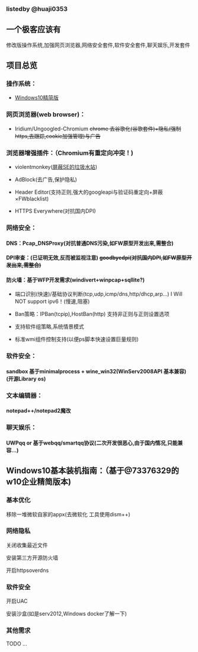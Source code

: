 ### listedby @huaji0353


## 一个极客应该有
修改版操作系统,加强网页浏览器,网络安全套件,软件安全套件,聊天娱乐,开发套件


## 项目总览
### 操作系统：

* [Windows10精简版](http://73376329.bokee.com/506177453.html)

### 网页浏览器(web browser)：

* Iridium/Ungoogled-Chromium ~~chrome 去谷歌化(谷歌套件)+隐私(强制https,去跟踪,cookie加强管理)与广告~~

### 浏览器增强插件：（Chromium有重定向冲突！)

* violentmonkey([屏蔽SE的垃圾水站](https://greasyfork.org/scripts/1682-google-hit-hider-by-domain-search-filter-block-sites))

* AdBlock(去广告,保护隐私)

* Header Editor(支持正则,强大的googleapi与验证码重定向+屏蔽×FWblacklist)

* HTTPS Everywhere(对抗国内DPI)

### 网络安全：

#### DNS：Pcap_DNSProxy(对抗普通DNS污染,如FW原型开发出来,需整合)

#### DPI审查：(已证明无效,反而被监视注意) ~~goodbyedpi(对抗国内DPI,如FW原型开发出来,需整合)~~

#### 防火墙：基于WFP开发需求(windivert+winpcap+sqllite?)
* 端口识别(快速)/基础协议判断(tcp,udp,icmp/dns,http/dhcp,arp...) I Will NOT support ipv6！(慢速,阻塞)

* Ban策略：IPBan(tcpip),HostBan(http) 支持非正则与正则设置选项

* 支持软件组策略,系统情景模式

* 标准wmi组件控制支持(以便ps脚本快速设置巨量规则)

### 软件安全：
#### sandbox 基于minimalprocess + wine_win32(WinServ2008API 基本兼容)(开源Library os)

### 文本编辑器：
#### notepad++/notepad2魔改

### 聊天娱乐：
#### UWPqq or 基于webqq/smartqq协议(二次开发很恶心,由于国内情况,只能兼容...)


## Windows10基本装机指南：（基于@73376329的w10企业精简版本)

### 基本优化
移除一堆微软自家的appx(去微软化 工具使用dism++)

### 网络隐私
关闭收集最近文件

安装第三方开源防火墙

开启httpsoverdns

### 软件安全
开启UAC

安装沙盒(如是serv2012,Windows docker了解一下)

### 其他需求
TODO ...
